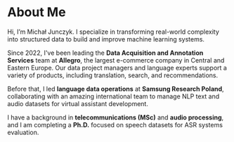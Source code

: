 # About Me

Hi, I’m Michał Junczyk. I specialize in transforming real-world complexity into structured data to build and improve machine learning systems.

Since 2022, I've been leading the **Data Acquisition and Annotation Services** team at **Allegro**, the largest e-commerce company in Central and Eastern Europe. Our data project managers and language experts support a variety of products, including translation, search, and recommendations.

Before that, I led **language data operations** at **Samsung Research Poland**, collaborating with an amazing international team to manage NLP text and audio datasets for virtual assistant development.

I have a background in **telecommunications (MSc)** and **audio processing**, and I am completing a **Ph.D.** focused on speech datasets for ASR systems evaluation.
